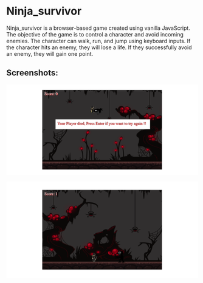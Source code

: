 # Ninja_survivor 
Ninja_survivor is a browser-based game created using vanilla JavaScript. The objective of the game is to control a character and avoid incoming enemies. The character can walk, run, and jump using keyboard inputs. If the character hits an enemy, they will lose a life. If they successfully avoid an enemy, they will gain one point.


## Screenshots:
![Screenshot of DigitalBazzar homepage](https://github.com/Tarek666666/Ninja_survivor/blob/main/images/screenshots/Die.png) 
<br>

![Screenshot of DigitalBazzar homepage](https://github.com/Tarek666666/Ninja_survivor/blob/main/images/screenshots/stand.png) 
